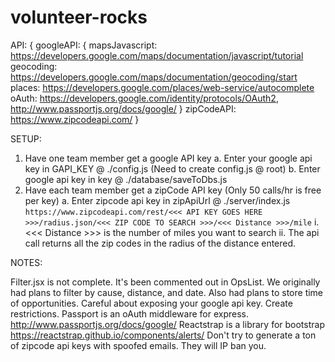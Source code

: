 # volunteer-rocks

API: {
  googleAPI: {
    mapsJavascript: https://developers.google.com/maps/documentation/javascript/tutorial
    geocoding: https://developers.google.com/maps/documentation/geocoding/start
    places: https://developers.google.com/places/web-service/autocomplete 
    oAuth: https://developers.google.com/identity/protocols/OAuth2, http://www.passportjs.org/docs/google/ 
  }
  zipCodeAPI: https://www.zipcodeapi.com/
}

SETUP:

1. Have one team member get a google API key
  a. Enter your google api key in GAPI_KEY @ ./config.js (Need to create config.js @ root)
  b. Enter google api key in key @ ./database/saveToDbs.js
2. Have each team member get a zipCode API key (Only 50 calls/hr is free per key)
  a. Enter zipcode api key in zipApiUrl @ ./server/index.js
  `https://www.zipcodeapi.com/rest/<<< API KEY GOES HERE >>>/radius.json/<<< ZIP CODE TO SEARCH >>>/<<< Distance >>>/mile`
    i. <<< Distance >>> is the number of miles you want to search
    ii. The api call returns all the zip codes in the radius of the distance entered.

NOTES:

Filter.jsx is not complete. It's been commented out in OpsList.
We originally had plans to filter by cause, distance, and date.
Also had plans to store time of opportunities.
Careful about exposing your google api key. Create restrictions.
Passport is an oAuth middleware for express. http://www.passportjs.org/docs/google/ 
Reactstrap is a library for bootstrap https://reactstrap.github.io/components/alerts/
Don't try to generate a ton of zipcode api keys with spoofed emails. They will IP ban you.